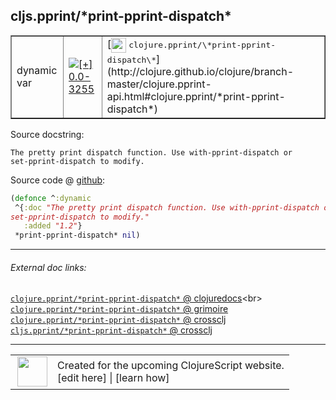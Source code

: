 ## cljs.pprint/\*print-pprint-dispatch\*



 <table border="1">
<tr>
<td>dynamic var</td>
<td><a href="https://github.com/cljsinfo/cljs-api-docs/tree/0.0-3255"><img valign="middle" alt="[+] 0.0-3255" title="Added in 0.0-3255" src="https://img.shields.io/badge/+-0.0--3255-lightgrey.svg"></a> </td>
<td>
[<img height="24px" valign="middle" src="http://i.imgur.com/1GjPKvB.png"> <samp>clojure.pprint/\*print-pprint-dispatch\*</samp>](http://clojure.github.io/clojure/branch-master/clojure.pprint-api.html#clojure.pprint/*print-pprint-dispatch*)
</td>
</tr>
</table>







Source docstring:

```
The pretty print dispatch function. Use with-pprint-dispatch or
set-pprint-dispatch to modify.
```


Source code @ [github]():

```clj
(defonce ^:dynamic
 ^{:doc "The pretty print dispatch function. Use with-pprint-dispatch or
set-pprint-dispatch to modify."
   :added "1.2"}
 *print-pprint-dispatch* nil)
```

<!--
Repo - tag - source tree - lines:

 <pre>

</pre>

-->

---



###### External doc links:

[`clojure.pprint/*print-pprint-dispatch*` @ clojuredocs](http://clojuredocs.org/clojure.pprint/*print-pprint-dispatch*)<br>
[`clojure.pprint/*print-pprint-dispatch*` @ grimoire](http://conj.io/store/v1/org.clojure/clojure/1.7.0-beta3/clj/clojure.pprint/*print-pprint-dispatch*/)<br>
[`clojure.pprint/*print-pprint-dispatch*` @ crossclj](http://crossclj.info/fun/clojure.pprint/*print-pprint-dispatch*.html)<br>
[`cljs.pprint/*print-pprint-dispatch*` @ crossclj](http://crossclj.info/fun/cljs.pprint.cljs/*print-pprint-dispatch*.html)<br>

---

 <table>
<tr><td>
<img valign="middle" align="right" width="48px" src="http://i.imgur.com/Hi20huC.png">
</td><td>
Created for the upcoming ClojureScript website.<br>
[edit here] | [learn how]
</td></tr></table>

[edit here]:https://github.com/cljsinfo/cljs-api-docs/blob/master/cljsdoc/cljs.pprint/STARprint-pprint-dispatchSTAR.cljsdoc
[learn how]:https://github.com/cljsinfo/cljs-api-docs/wiki/cljsdoc-files

<!--

This information was too distracting to show to readers, but I'll leave it
commented here since it is helpful to:

- pretty-print the data used to generate this document
- and show how to retrieve that data



The API data for this symbol:

```clj
{:ns "cljs.pprint",
 :name "*print-pprint-dispatch*",
 :name-encode "STARprint-pprint-dispatchSTAR",
 :history [["+" "0.0-3255"]],
 :type "dynamic var",
 :clj-equiv {:full-name "clojure.pprint/*print-pprint-dispatch*",
             :url "http://clojure.github.io/clojure/branch-master/clojure.pprint-api.html#clojure.pprint/*print-pprint-dispatch*"},
 :full-name-encode "cljs.pprint/STARprint-pprint-dispatchSTAR",
 :source {:code "(defonce ^:dynamic\n ^{:doc \"The pretty print dispatch function. Use with-pprint-dispatch or\nset-pprint-dispatch to modify.\"\n   :added \"1.2\"}\n *print-pprint-dispatch* nil)",
          :title "Source code",
          :repo "clojurescript",
          :tag "r1.8.40",
          :filename "src/main/cljs/cljs/pprint.cljs",
          :lines [619 623],
          :url "https://github.com/clojure/clojurescript/blob/r1.8.40/src/main/cljs/cljs/pprint.cljs#L619-L623"},
 :full-name "cljs.pprint/*print-pprint-dispatch*",
 :docstring "The pretty print dispatch function. Use with-pprint-dispatch or\nset-pprint-dispatch to modify.",
 :cljsdoc-url "https://github.com/cljsinfo/cljs-api-docs/blob/master/cljsdoc/cljs.pprint/STARprint-pprint-dispatchSTAR.cljsdoc"}

```

Retrieve the API data for this symbol:

```clj
;; from Clojure REPL
(require '[clojure.edn :as edn])
(-> (slurp "https://raw.githubusercontent.com/cljsinfo/cljs-api-docs/catalog/cljs-api.edn")
    (edn/read-string)
    (get-in [:symbols "cljs.pprint/*print-pprint-dispatch*"]))
```

-->
